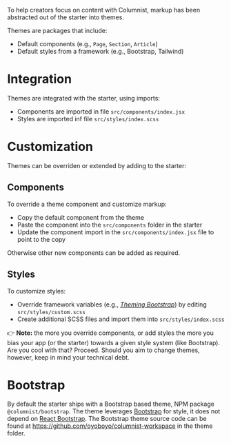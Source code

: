 To help creators focus on content with Columnist, markup has been abstracted out of the starter into themes.

Themes are packages that include:

- Default components (e.g., `Page`, `Section`, `Article`)
- Default styles from a framework (e.g., Bootstrap, Tailwind)

# Integration

Themes are integrated with the starter, using imports:

- Components are imported in file `src/components/index.jsx`
- Styles are imported inf file `src/styles/index.scss`

# Customization

Themes can be overriden or extended by adding to the starter:

## Components

To override a theme component and customize markup:

- Copy the default component from the theme
- Paste the component into the `src/components` folder in the starter
- Update the component import in the `src/components/index.jsx` file to point to the copy

Otherwise other new components can be added as required.

## Styles

To customize styles:

- Override framework variables (e.g., _[Theming Bootstrap](https://getbootstrap.com/docs/4.0/getting-started/theming/)_) by editing `src/styles/custom.scss`
- Create additional SCSS files and import them into `src/styles/index.scss`

👉 **Note:** the more you override components, or add styles the more you bias your app (or the starter) towards a given style system (like Bootstrap). Are you cool with that? Proceed. Should you aim to change themes, however, keep in mind your technical debt.

# Bootstrap

By default the starter ships with a Bootstrap based theme, NPM package `@columnist/bootstrap`. The theme leverages [Bootstrap](https://getbootstrap.com/) for style, it does not depend on [React Bootstrap](https://react-bootstrap.github.io/). The Bootstrap theme source code can be found at https://github.com/oyoboyo/columnist-workspace in the theme folder.
